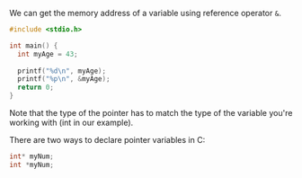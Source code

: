 We can get the memory address of a variable using reference operator `&`.

``` c 
#include <stdio.h>

int main() {
  int myAge = 43;
  
  printf("%d\n", myAge);
  printf("%p\n", &myAge);
  return 0;
}
```


Note that the type of the pointer has to match the type of the variable you're working with (int in our example).


There are two ways to declare pointer variables in C:

``` c 
int* myNum;
int *myNum;
```